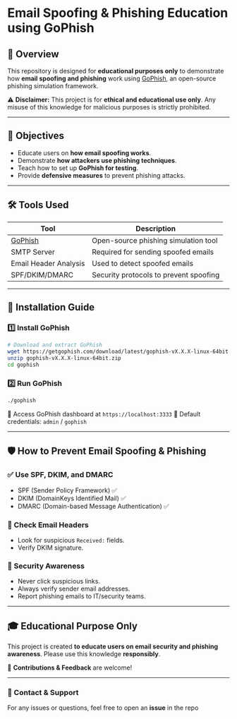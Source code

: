 # Email Spoofing & Phishing Education using GoPhish

## 🚀 Overview
This repository is designed for **educational purposes only** to demonstrate how **email spoofing and phishing** work using [GoPhish](https://getgophish.com/), an open-source phishing simulation framework. 

⚠️ **Disclaimer:** This project is for **ethical and educational use only**. Any misuse of this knowledge for malicious purposes is strictly prohibited.

---

## 🎯 Objectives
- Educate users on **how email spoofing works**.
- Demonstrate **how attackers use phishing techniques**.
- Teach how to set up **GoPhish for testing**.
- Provide **defensive measures** to prevent phishing attacks.

---

## 🛠 Tools Used
| Tool | Description |
|------|------------|
| [GoPhish](https://getgophish.com/) | Open-source phishing simulation tool |
| SMTP Server | Required for sending spoofed emails |
| Email Header Analysis | Used to detect spoofed emails |
| SPF/DKIM/DMARC | Security protocols to prevent spoofing |

---

## 📌 Installation Guide
### 1️⃣ Install GoPhish
```bash
# Download and extract GoPhish
wget https://getgophish.com/download/latest/gophish-vX.X.X-linux-64bit.zip
unzip gophish-vX.X.X-linux-64bit.zip
cd gophish
```

### 2️⃣ Run GoPhish
```bash
./gophish
```

🔹 Access GoPhish dashboard at `https://localhost:3333`
🔹 Default credentials: `admin` / `gophish`

---

## 🛡 How to Prevent Email Spoofing & Phishing
### ✅ Use SPF, DKIM, and DMARC
- SPF (Sender Policy Framework) ✅
- DKIM (DomainKeys Identified Mail) ✅
- DMARC (Domain-based Message Authentication) ✅

### 🔎 Check Email Headers
- Look for suspicious `Received:` fields.
- Verify DKIM signature.

### 📢 Security Awareness
- Never click suspicious links.
- Always verify sender email addresses.
- Report phishing emails to IT/security teams.

---

## 🎓 Educational Purpose Only
This project is created **to educate users on email security and phishing awareness**. Please use this knowledge **responsibly**.

📌 **Contributions & Feedback** are welcome!

---

### 📧 Contact & Support
For any issues or questions, feel free to open an **issue** in the repo

